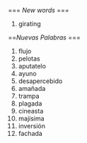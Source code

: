 === *New words* ===

1. girating

==*Nuevas Palabras* ===

1. flujo
2. pelotas
3. aputatelo
4. ayuno
5. desapercebido
6. amañada
7. trampa
8. plagada
9. cineasta 
10. majísima
11. inversión
12. fachada
